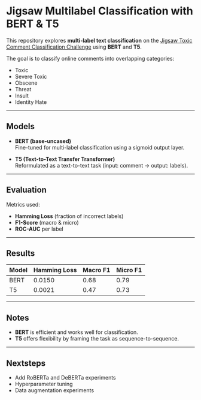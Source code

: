 # Jigsaw Multilabel Classification with BERT & T5

This repository explores **multi-label text classification** on the [Jigsaw Toxic Comment Classification Challenge](https://www.kaggle.com/c/jigsaw-toxic-comment-classification-challenge) using **BERT** and **T5**.  

The goal is to classify online comments into overlapping categories:
- Toxic  
- Severe Toxic  
- Obscene  
- Threat  
- Insult  
- Identity Hate  

---

## Models
- **BERT (base-uncased)**  
  Fine-tuned for multi-label classification using a sigmoid output layer.  

- **T5 (Text-to-Text Transfer Transformer)**  
  Reformulated as a text-to-text task (input: comment → output: labels).  

---

## Evaluation
Metrics used:
- **Hamming Loss** (fraction of incorrect labels)  
- **F1-Score** (macro & micro)  
- **ROC-AUC** per label  

---

## Results
| Model | Hamming Loss   | Macro F1   | Micro F1  |
|-------|----------------|------------|------------|
| BERT  | 0.0150         | 0.68       | 0.79       |
| T5    | 0.0021         | 0.47       | 0.73       |

---

## Notes
- **BERT** is efficient and works well for classification.  
- **T5** offers flexibility by framing the task as sequence-to-sequence.   

---

## Nextsteps
- Add RoBERTa and DeBERTa experiments  
- Hyperparameter tuning  
- Data augmentation experiments  

